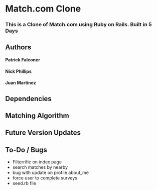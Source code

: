 # Match.com Clone
### This is a Clone of Match.com using Ruby on Rails. Built in 5 Days

## Authors
#### Patrick Falconer
#### Nick Phillips
#### Juan Martinez

## Dependencies

## Matching Algorithm

## Future Version Updates

## To-Do / Bugs
  * Filterrific on index page
  * search matches by nearby
  * bug with update on profile about_me
  * force user to complete surveys
  * seed.rb file
